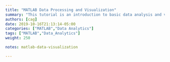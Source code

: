 ```yaml
---
title: "MATLAB Data Processing and Visualization"
summary: "This tutorial is an introduction to basic data analysis and visualization in MATLAB&trade;."
authors: [cag]
date: 2019-10-16T21:13:14-05:00
categories: ["MATLAB","Data Analytics"]
tags: ["MATLAB","Data_Analytics"]
weight: 250

notes: matlab-data-visualization

---
```



